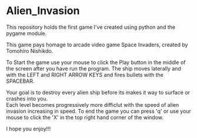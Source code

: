# Alien_Invasion
This repository holds the first game I've created using python and the pygame module.

This game pays homage to arcade video game Space Invaders, created by Tomohiro Nishikdo.  

To Start the game use your mouse to click the Play button in the middle of the screen after you have run the program.
The ship moves laterally and with the LEFT and RIGHT ARROW KEYS and fires bullets with the SPACEBAR.

Your goal is to destroy every alien ship before its makes it way to surface or crashes into you.  
Each level becomes progressively more difficlut with the speed of alien invasion increasing in speed.
To end the game you can press 'q' or use your mouse to click the 'X' in the top right hand corner of the window.

I hope you enjoy!!!

